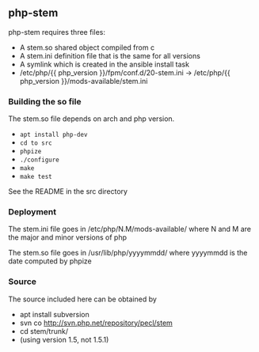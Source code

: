 ## php-stem

php-stem requires three files:

* A stem.so shared object compiled from c
* A stem.ini definition file that is the same for all versions
* A symlink which is created in the ansible install task
* /etc/php/{{ php_version }}/fpm/conf.d/20-stem.ini -> /etc/php/{{ php_version }}/mods-available/stem.ini

### Building the so file

The stem.so file depends on arch and php version.

* `apt install php-dev`
* `cd to src`
* `phpize`
* `./configure`
* `make`
* `make test`

See the README in the src directory

### Deployment

The stem.ini file goes in /etc/php/N.M/mods-available/ where N and M are the major and minor versions of php

The stem.so file goes in /usr/lib/php/yyyymmdd/ where yyyymmdd is the date computed by phpize

### Source

The source included here can be obtained by

* apt install subversion
* svn co http://svn.php.net/repository/pecl/stem
* cd stem/trunk/
* (using version 1.5, not 1.5.1)
